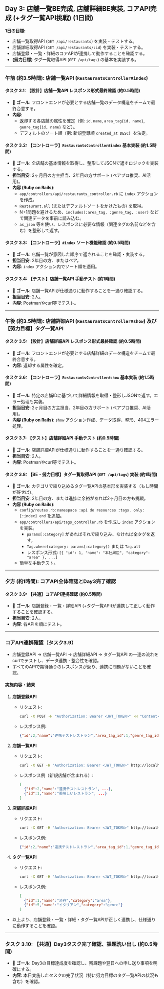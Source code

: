 ## Day 3: 店舗一覧BE完成, 店舗詳細BE実装, コアAPI完成 (+タグ一覧API挑戦) (1日間)

**1日の目標:**
* 店舗一覧取得API (`GET /api/restaurants`) を実装・テストする。
* 店舗詳細取得API (`GET /api/restaurants/:id`) を実装・テストする。
* 店舗登録・一覧・詳細のコアAPIが連携して動作することを確認する。
* **(努力目標)** タグ一覧取得API (`GET /api/tags`) の基本を実装する。

---
### 午前 (約3.5時間): 店舗一覧API (`RestaurantsController#index`)

#### タスク 3.1: 【設計】店舗一覧API レスポンス形式最終確認 (約0.5時間)
* 🎯 **ゴール**: フロントエンドが必要とする店舗一覧のデータ構造をチームで最終合意する。
* **内容**:
    * 返却する各店舗の属性を確定（例: `id`, `name`, `area_tag{id, name}`, `genre_tag{id, name}` など）。
    * デフォルトのソート順（例: 新規登録順 `created_at DESC`）を決定。

#### タスク 3.2: 【コントローラ】`RestaurantsController#index` 基本実装 (約1.5時間)
* 🎯 **ゴール**: 全店舗の基本情報を取得し、整形してJSONで返すロジックを実装する。
* **担当目安**: 2ヶ月目の方主担当、2年目の方サポート (ペアプロ推奨、AI活用)。
* **内容 (Ruby on Rails)**:
    * `app/controllers/api/restaurants_controller.rb` に `index` アクションを作成。
    * `Restaurant.all` (またはデフォルトソートをかけたもの) を取得。
    * N+1問題を避けるため、`includes(:area_tag, :genre_tag, :user)` などで関連データを事前に読み込む。
    * `as_json` 等を使い、レスポンスに必要な情報（関連タグの名前などを含む）を整形して返す。

#### タスク 3.3: 【コントローラ】`#index` ソート機能確認 (約0.5時間)
* 🎯 **ゴール**: 店舗一覧が意図した順序で返されることを確認・実装する。
* **担当目安**: 2年目の方、またはペア。
* **内容**: `index` アクション内でソート順を適用。

#### タスク 3.4: 【テスト】店舗一覧API 手動テスト (約1時間)
* 🎯 **ゴール**: 店舗一覧APIが仕様通りに動作することを一通り確認する。
* **担当目安**: 2人。
* **内容**: Postmanやcurl等でテスト。

---
### 午後 (約3.5時間): 店舗詳細API (`RestaurantsController#show`) 及び 【努力目標】タグ一覧API

#### タスク 3.5: 【設計】店舗詳細API レスポンス形式最終確認 (約0.5時間)
* 🎯 **ゴール**: フロントエンドが必要とする店舗詳細のデータ構造をチームで最終合意する。
* **内容**: 返却する属性を確定。

#### タスク 3.6: 【コントローラ】`RestaurantsController#show` 基本実装 (約1.5時間)
* 🎯 **ゴール**: 特定の店舗IDに基づいて詳細情報を取得・整形しJSONで返す。エラー処理も実装。
* **担当目安**: 2ヶ月目の方主担当、2年目の方サポート (ペアプロ推奨、AI活用)。
* **内容 (Ruby on Rails)**: `show` アクション作成、データ取得、整形、404エラー処理。

#### タスク 3.7: 【テスト】店舗詳細API 手動テスト (約0.5時間)
* 🎯 **ゴール**: 店舗詳細APIが仕様通りに動作することを一通り確認する。
* **担当目安**: 2人。
* **内容**: Postmanやcurl等でテスト。

#### タスク 3.8: 【BE・努力目標】タグ一覧取得API (`GET /api/tags`) 実装 (約1時間)
* 🎯 **ゴール**: カテゴリで絞り込めるタグ一覧APIの基本形を実装する（もし時間が許せば）。
* **担当目安**: 2年目の方、または進捗に余裕があれば2ヶ月目の方も挑戦。
* **内容 (Ruby on Rails)**:
    * `config/routes.rb`: `namespace :api do resources :tags, only: [:index] end` を追加。
    * `app/controllers/api/tags_controller.rb` を作成し `index` アクションを実装。
        * `params[:category]` があればそれで絞り込み、なければ全タグを返す。
        * `Tag.where(category: params[:category])` または `Tag.all`
        * レスポンス形式: `[{ "id": 1, "name": "本社周辺", "category": "area" }, ...]`
    * 簡単な手動テスト。

---
### 夕方 (約1時間): コアAPI全体確認とDay3完了確認

#### タスク 3.9: 【共通】コアAPI連携確認 (約0.5時間)
* 🎯 **ゴール**: 店舗登録・一覧・詳細API (+タグ一覧API)が連携して正しく動作することを確認する。
* **担当目安**: 2人。
* **内容**: 各APIを順にテスト。

---

### コアAPI連携確認（タスク3.9）

- 店舗登録API → 店舗一覧API → 店舗詳細API → タグ一覧API の一連の流れをcurlでテストし、データ連携・整合性を確認。
- すべてのAPIで期待通りのレスポンスが返り、連携に問題がないことを確認。

#### 実施内容・結果

1. **店舗登録API**
    - リクエスト:
      ```bash
      curl -X POST -H "Authorization: Bearer <JWT_TOKEN>" -H "Content-Type: application/json" -d '{"restaurant":{"name":"連携テストレストラン","area_tag_id":1,"genre_tag_id":5}}' http://localhost:3000/api/restaurants
      ```
    - レスポンス例:
      ```json
      {"id":2,"name":"連携テストレストラン","area_tag_id":1,"genre_tag_id":5,"user_id":1,"area_tag":{"id":1,"name":"渋谷","category":"area"},"genre_tag":{"id":5,"name":"イタリアン","category":"genre"}}
      ```

2. **店舗一覧API**
    - リクエスト:
      ```bash
      curl -X GET -H "Authorization: Bearer <JWT_TOKEN>" http://localhost:3000/api/restaurants
      ```
    - レスポンス例（新規店舗が含まれる）:
      ```json
      [
        {"id":2,"name":"連携テストレストラン", ...},
        {"id":1,"name":"美味しいレストラン", ...}
      ]
      ```

3. **店舗詳細API**
    - リクエスト:
      ```bash
      curl -X GET -H "Authorization: Bearer <JWT_TOKEN>" http://localhost:3000/api/restaurants/2
      ```
    - レスポンス例:
      ```json
      {"id":2,"name":"連携テストレストラン","area_tag_id":1,"genre_tag_id":5,"user_id":1,"area_tag":{"id":1,"name":"渋谷","category":"area"},"genre_tag":{"id":5,"name":"イタリアン","category":"genre"}}
      ```

4. **タグ一覧API**
    - リクエスト:
      ```bash
      curl -X GET -H "Authorization: Bearer <JWT_TOKEN>" http://localhost:3000/api/tags
      ```
    - レスポンス例:
      ```json
      [
        {"id":1,"name":"渋谷","category":"area"},
        {"id":5,"name":"イタリアン","category":"genre"}
      ]
      ```

- 以上より、店舗登録・一覧・詳細・タグ一覧APIが正しく連携し、仕様通りに動作することを確認。

---
### タスク 3.10: 【共通】Day3タスク完了確認、課題洗い出し (約0.5時間)
* 🎯 **ゴール**: Day3の目標達成度を確認し、残課題や翌日への申し送り事項を明確にする。
* **内容**: 本日実施したタスクの完了状況（特に努力目標のタグ一覧APIの状況も含む）を確認。